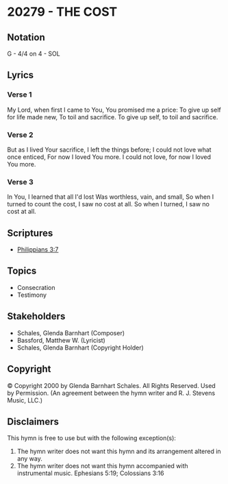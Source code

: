 # 20279 - THE COST

## Notation

G - 4/4 on 4 - SOL

## Lyrics

### Verse 1

My Lord, when first I came to You, You promised me a price: To give up self for life made new, To toil and sacrifice. To give up self, to toil and sacrifice.

### Verse 2

But as I lived Your sacrifice, I left the things before; I could not love what once enticed, For now I loved You more. I could not love, for now I loved You more.

### Verse 3

In You, I learned that all I'd lost Was worthless, vain, and small, So when I turned to count the cost, I saw no cost at all. So when I turned, I saw no cost at all. 


## Scriptures

- [Philippians 3:7](https://www.biblegateway.com/passage/?search=Philippians%203%3A7)

## Topics

- Consecration
- Testimony

## Stakeholders

- Schales, Glenda Barnhart (Composer)
- Bassford, Matthew W. (Lyricist)
- Schales, Glenda Barnhart (Copyright Holder)

## Copyright

© Copyright 2000 by Glenda Barnhart Schales. All Rights Reserved. Used by Permission.
(An agreement between the hymn writer and R. J. Stevens Music, LLC.)

## Disclaimers

This hymn is free to use but with the following exception(s):
1. The hymn writer does not want this hymn and its arrangement altered in any way.
2. The hymn writer does not want this hymn accompanied with instrumental music.
Ephesians 5:19; Colossians 3:16

